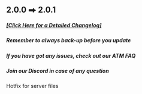 ## 2.0.0 ⮕ 2.0.1
##### [[**Click Here for a Detailed Changelog**]](https://raw.githubusercontent.com/AllTheMods/ATM-Fabric/master/changelog/2.0.1-detailed.txt)

##### Remember to always back-up before you update 

##### If you have got any issues, check out our ATM FAQ

##### Join our Discord in case of any question

Hotfix for server files
